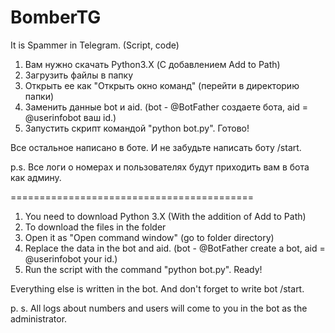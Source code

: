 # BomberTG
It is Spammer in Telegram. (Script, code)

1. Вам нужно скачать Python3.X (С добавлением Add to Path)
2. Загрузить файлы в папку
3. Открыть ее как "Открыть окно команд" (перейти в директорию папки)
4. Заменить данные bot и aid. (bot - @BotFather создаете бота, aid = @userinfobot ваш id.)
5. Запустить скрипт командой "python bot.py".
Готово!

Все остальное написано в боте. И не забудьте написать боту /start.

p.s. Все логи о номерах и пользователях будут приходить вам в бота как админу.

==========================================

1. You need to download Python 3.X (With the addition of Add to Path)
2. To download the files in the folder
3. Open it as "Open command window" (go to folder directory)
4. Replace the data in the bot and aid. (bot - @BotFather create a bot, aid = @userinfobot your id.)
5. Run the script with the command "python bot.py".
Ready!

Everything else is written in the bot. And don't forget to write bot /start.

p. s. All logs about numbers and users will come to you in the bot as the administrator.
